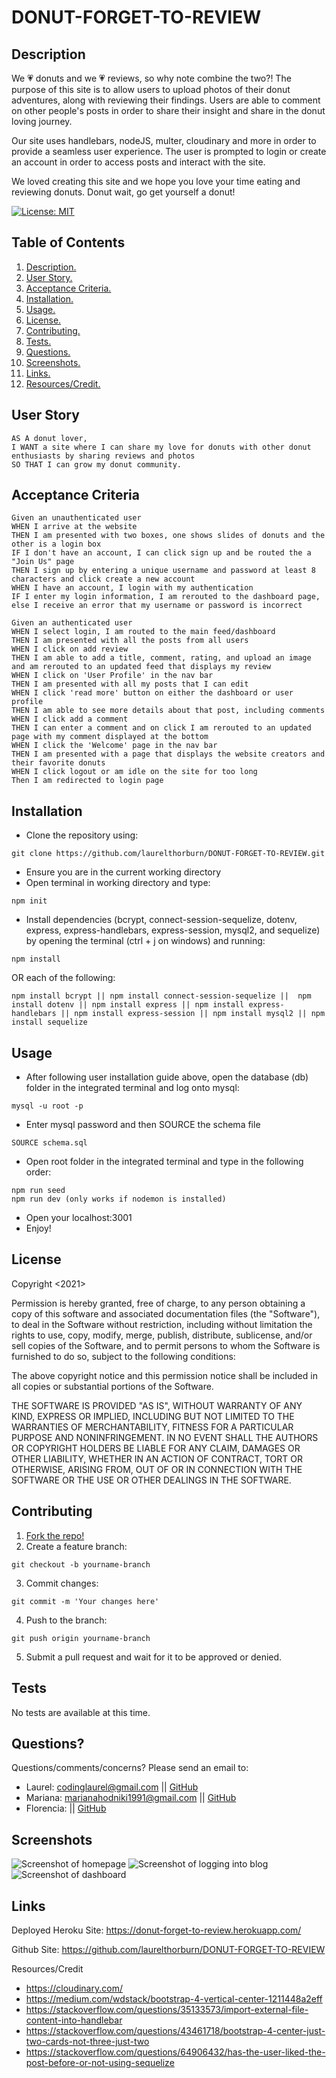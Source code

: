 # DONUT-FORGET-TO-REVIEW

<a name="descsection"></a>
## Description
We 💗 donuts and we 💗 reviews, so why note combine the two?! The purpose of this site is to allow users to upload photos of their donut adventures, along with reviewing their findings. Users are able to comment on other people's posts in order to share their insight and share in the donut loving journey.

Our site uses handlebars, nodeJS, multer, cloudinary and more in order to provide a seamless user experience.  The user is prompted to login or create an account in order to access posts and interact with the site.

We loved creating this site and we hope you love your time eating and reviewing donuts. Donut wait, go get yourself a donut!

[![License: MIT](https://img.shields.io/badge/License-MIT-yellow.svg)](https://opensource.org/licenses/MIT)


## Table of Contents
1. [ Description. ](#descsection)
2. [ User Story. ](#usersection)
3. [ Acceptance Criteria. ](#acceptancesection)
4. [ Installation. ](#installsection)
5. [ Usage. ](#usagesection)
6. [ License. ](#licensesection)
7. [ Contributing. ](#contribsection)
8. [ Tests. ](#testsection)
9. [ Questions. ](#questionssection)
10. [ Screenshots. ](#picsection)
11. [ Links. ](#linksection)
12. [ Resources/Credit. ](#creditsection)

<a name="usersection"></a>
## User Story
```
AS A donut lover,
I WANT a site where I can share my love for donuts with other donut enthusiasts by sharing reviews and photos
SO THAT I can grow my donut community.
```

<a name="acceptancesection"></a>
## Acceptance Criteria
```
Given an unauthenticated user
WHEN I arrive at the website
THEN I am presented with two boxes, one shows slides of donuts and the other is a login box
IF I don't have an account, I can click sign up and be routed the a "Join Us" page
THEN I sign up by entering a unique username and password at least 8 characters and click create a new account
WHEN I have an account, I login with my authentication
IF I enter my login information, I am rerouted to the dashboard page, else I receive an error that my username or password is incorrect

Given an authenticated user
WHEN I select login, I am routed to the main feed/dashboard 
THEN I am presented with all the posts from all users
WHEN I click on add review 
THEN I am able to add a title, comment, rating, and upload an image and am rerouted to an updated feed that displays my review
WHEN I click on 'User Profile' in the nav bar 
THEN I am presented with all my posts that I can edit
WHEN I click 'read more' button on either the dashboard or user profile
THEN I am able to see more details about that post, including comments
WHEN I click add a comment
THEN I can enter a comment and on click I am rerouted to an updated page with my comment displayed at the bottom
WHEN I click the 'Welcome' page in the nav bar
THEN I am presented with a page that displays the website creators and their favorite donuts
WHEN I click logout or am idle on the site for too long
Then I am redirected to login page

```

<a name="installsection"></a>
## Installation
* Clone the repository using:
```
git clone https://github.com/laurelthorburn/DONUT-FORGET-TO-REVIEW.git
```
* Ensure you are in the current working directory
* Open terminal in working directory and type:
```
npm init
```
* Install dependencies (bcrypt, connect-session-sequelize, dotenv, express, express-handlebars, express-session, mysql2, and sequelize) by opening the terminal (ctrl + j on windows) and running:
```
npm install
```
OR each of the following:
```
npm install bcrypt || npm install connect-session-sequelize ||  npm install dotenv || npm install express || npm install express-handlebars || npm install express-session || npm install mysql2 || npm install sequelize
```

<a name="usagesection"></a>
## Usage
*  After following user installation guide above, open the database (db) folder in the integrated terminal and log onto mysql:
```
mysql -u root -p
```
* Enter mysql password and then SOURCE the schema file
```
SOURCE schema.sql
```
* Open root folder in the integrated terminal and type in the following order:
```
npm run seed
npm run dev (only works if nodemon is installed)
```
* Open your localhost:3001 
* Enjoy!

<a name="licensesection"></a>
## License
Copyright <2021>

Permission is hereby granted, free of charge, to any person obtaining a copy of this software and associated documentation files (the "Software"), to deal in the Software without restriction, including without limitation the rights to use, copy, modify, merge, publish, distribute, sublicense, and/or sell copies of the Software, and to permit persons to whom the Software is furnished to do so, subject to the following conditions:

The above copyright notice and this permission notice shall be included in all copies or substantial portions of the Software.

THE SOFTWARE IS PROVIDED "AS IS", WITHOUT WARRANTY OF ANY KIND, EXPRESS OR IMPLIED, INCLUDING BUT NOT LIMITED TO THE WARRANTIES OF MERCHANTABILITY, FITNESS FOR A PARTICULAR PURPOSE AND NONINFRINGEMENT. IN NO EVENT SHALL THE AUTHORS OR COPYRIGHT HOLDERS BE LIABLE FOR ANY CLAIM, DAMAGES OR OTHER LIABILITY, WHETHER IN AN ACTION OF CONTRACT, TORT OR OTHERWISE, ARISING FROM, OUT OF OR IN CONNECTION WITH THE SOFTWARE OR THE USE OR OTHER DEALINGS IN THE SOFTWARE.

  <a name="contribsection"></a>
## Contributing
  
1. [Fork the repo!](https://docs.github.com/en/get-started/quickstart/fork-a-repo)
2. Create a feature branch:
```
git checkout -b yourname-branch
```
3. Commit changes:
```
git commit -m 'Your changes here'
```
4. Push to the branch:
```
git push origin yourname-branch
```
5. Submit a pull request and wait for it to be approved or denied.

  <a name="testsection"></a>
## Tests
  No tests are available at this time.

  <a name="questionssection"></a>
## Questions?

  Questions/comments/concerns? Please send an email to:
  * Laurel: codinglaurel@gmail.com || [GitHub](https://github.com/laurelthorburn)
  * Mariana: marianahodniki1991@gmail.com || [GitHub](https://github.com/mhdavie)
  * Florencia: || [GitHub](https://github.com/FlorenciaB94)

  <a name="picsection"></a>
  ## Screenshots
  ![Screenshot of homepage](./public/media/screenshot2.png)
  ![Screenshot of logging into blog](./public/media/screenshot1.png)
  ![Screenshot of dashboard](./public/media/screenshot3.png)

  <a name="linksection"></a>
  ## Links
  
  Deployed Heroku Site: https://donut-forget-to-review.herokuapp.com/

  Github Site: https://github.com/laurelthorburn/DONUT-FORGET-TO-REVIEW

Resources/Credit
* https://cloudinary.com/
* https://medium.com/wdstack/bootstrap-4-vertical-center-1211448a2eff
* https://stackoverflow.com/questions/35133573/import-external-file-content-into-handlebar
* https://stackoverflow.com/questions/43461718/bootstrap-4-center-just-two-cards-not-three-just-two
* https://stackoverflow.com/questions/64906432/has-the-user-liked-the-post-before-or-not-using-sequelize